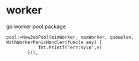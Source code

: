 # worker
go worker pool package

```golang
pool:=NewJobPool(minWorker, maxWorker, queuelen, WithWorkerPanicHandler(func(e any) {
			fmt.Printf("err:%v\n",e)
		})),
```